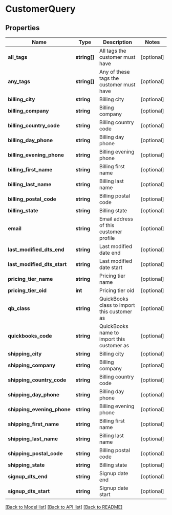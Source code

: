 # CustomerQuery

## Properties
Name | Type | Description | Notes
------------ | ------------- | ------------- | -------------
**all_tags** | **string[]** | All tags the customer must have | [optional] 
**any_tags** | **string[]** | Any of these tags the customer must have | [optional] 
**billing_city** | **string** | Billing city | [optional] 
**billing_company** | **string** | Billing company | [optional] 
**billing_country_code** | **string** | Billing country code | [optional] 
**billing_day_phone** | **string** | Billing day phone | [optional] 
**billing_evening_phone** | **string** | Billing evening phone | [optional] 
**billing_first_name** | **string** | Billing first name | [optional] 
**billing_last_name** | **string** | Billing last name | [optional] 
**billing_postal_code** | **string** | Billing postal code | [optional] 
**billing_state** | **string** | Billing state | [optional] 
**email** | **string** | Email address of this customer profile | [optional] 
**last_modified_dts_end** | **string** | Last modified date end | [optional] 
**last_modified_dts_start** | **string** | Last modified date start | [optional] 
**pricing_tier_name** | **string** | Pricing tier name | [optional] 
**pricing_tier_oid** | **int** | Pricing tier oid | [optional] 
**qb_class** | **string** | QuickBooks class to import this customer as | [optional] 
**quickbooks_code** | **string** | QuickBooks name to import this customer as | [optional] 
**shipping_city** | **string** | Billing city | [optional] 
**shipping_company** | **string** | Billing company | [optional] 
**shipping_country_code** | **string** | Billing country code | [optional] 
**shipping_day_phone** | **string** | Billing day phone | [optional] 
**shipping_evening_phone** | **string** | Billing evening phone | [optional] 
**shipping_first_name** | **string** | Billing first name | [optional] 
**shipping_last_name** | **string** | Billing last name | [optional] 
**shipping_postal_code** | **string** | Billing postal code | [optional] 
**shipping_state** | **string** | Billing state | [optional] 
**signup_dts_end** | **string** | Signup date end | [optional] 
**signup_dts_start** | **string** | Signup date start | [optional] 

[[Back to Model list]](../README.md#documentation-for-models) [[Back to API list]](../README.md#documentation-for-api-endpoints) [[Back to README]](../README.md)


